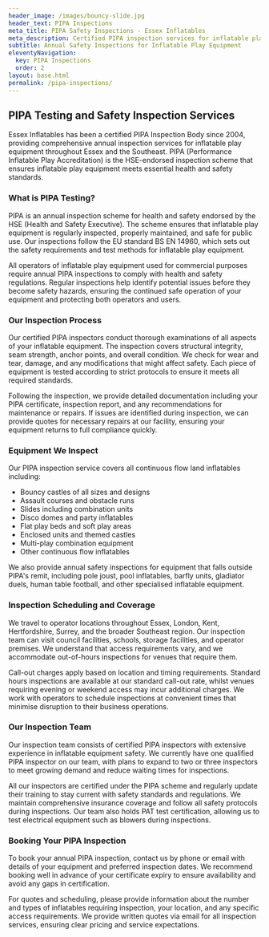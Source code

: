 ```yaml
---
header_image: /images/bouncy-slide.jpg
header_text: PIPA Inspections
meta_title: PIPA Safety Inspections - Essex Inflatables
meta_description: Certified PIPA inspection services for inflatable play equipment. Annual safety inspections following HSE guidelines and BS EN 14960 standards across Essex and Southeast England.
subtitle: Annual Safety Inspections for Inflatable Play Equipment
eleventyNavigation:
  key: PIPA Inspections
  order: 2
layout: base.html
permalink: /pipa-inspections/
---
```


## PIPA Testing and Safety Inspection Services

Essex Inflatables has been a certified PIPA Inspection Body since 2004, providing comprehensive annual inspection services for inflatable play equipment throughout Essex and the Southeast. PIPA (Performance Inflatable Play Accreditation) is the HSE-endorsed inspection scheme that ensures inflatable play equipment meets essential health and safety standards.

### What is PIPA Testing?

PIPA is an annual inspection scheme for health and safety endorsed by the HSE (Health and Safety Executive). The scheme ensures that inflatable play equipment is regularly inspected, properly maintained, and safe for public use. Our inspections follow the EU standard BS EN 14960, which sets out the safety requirements and test methods for inflatable play equipment.

All operators of inflatable play equipment used for commercial purposes require annual PIPA inspections to comply with health and safety regulations. Regular inspections help identify potential issues before they become safety hazards, ensuring the continued safe operation of your equipment and protecting both operators and users.

### Our Inspection Process

Our certified PIPA inspectors conduct thorough examinations of all aspects of your inflatable equipment. The inspection covers structural integrity, seam strength, anchor points, and overall condition. We check for wear and tear, damage, and any modifications that might affect safety. Each piece of equipment is tested according to strict protocols to ensure it meets all required standards.

Following the inspection, we provide detailed documentation including your PIPA certificate, inspection report, and any recommendations for maintenance or repairs. If issues are identified during inspection, we can provide quotes for necessary repairs at our facility, ensuring your equipment returns to full compliance quickly.

### Equipment We Inspect

Our PIPA inspection service covers all continuous flow land inflatables including:

- Bouncy castles of all sizes and designs
- Assault courses and obstacle runs
- Slides including combination units
- Disco domes and party inflatables
- Flat play beds and soft play areas
- Enclosed units and themed castles
- Multi-play combination equipment
- Other continuous flow inflatables

We also provide annual safety inspections for equipment that falls outside PIPA's remit, including pole joust, pool inflatables, barfly units, gladiator duels, human table football, and other specialised inflatable equipment.

### Inspection Scheduling and Coverage

We travel to operator locations throughout Essex, London, Kent, Hertfordshire, Surrey, and the broader Southeast region. Our inspection team can visit council facilities, schools, storage facilities, and operator premises. We understand that access requirements vary, and we accommodate out-of-hours inspections for venues that require them.

Call-out charges apply based on location and timing requirements. Standard hours inspections are available at our standard call-out rate, whilst venues requiring evening or weekend access may incur additional charges. We work with operators to schedule inspections at convenient times that minimise disruption to their business operations.

### Our Inspection Team

Our inspection team consists of certified PIPA inspectors with extensive experience in inflatable equipment safety. We currently have one qualified PIPA inspector on our team, with plans to expand to two or three inspectors to meet growing demand and reduce waiting times for inspections.

All our inspectors are certified under the PIPA scheme and regularly update their training to stay current with safety standards and regulations. We maintain comprehensive insurance coverage and follow all safety protocols during inspections. Our team also holds PAT test certification, allowing us to test electrical equipment such as blowers during inspections.

### Booking Your PIPA Inspection

To book your annual PIPA inspection, contact us by phone or email with details of your equipment and preferred inspection dates. We recommend booking well in advance of your certificate expiry to ensure availability and avoid any gaps in certification.

For quotes and scheduling, please provide information about the number and types of inflatables requiring inspection, your location, and any specific access requirements. We provide written quotes via email for all inspection services, ensuring clear pricing and service expectations.